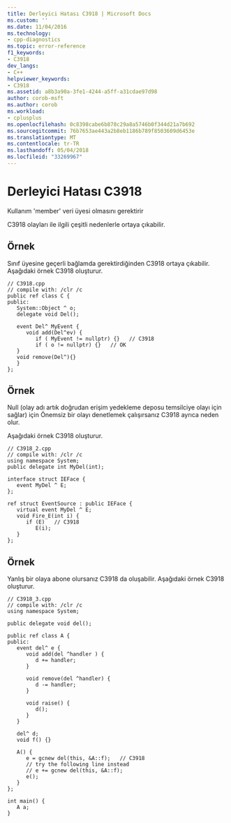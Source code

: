 ```yaml
---
title: Derleyici Hatası C3918 | Microsoft Docs
ms.custom: ''
ms.date: 11/04/2016
ms.technology:
- cpp-diagnostics
ms.topic: error-reference
f1_keywords:
- C3918
dev_langs:
- C++
helpviewer_keywords:
- C3918
ms.assetid: a8b3a90a-3fe1-4244-a5ff-a31cdae97d98
author: corob-msft
ms.author: corob
ms.workload:
- cplusplus
ms.openlocfilehash: 0c8398cabe6b878c29a8a5746b0f344d21a7b692
ms.sourcegitcommit: 76b7653ae443a2b8eb1186b789f8503609d6453e
ms.translationtype: MT
ms.contentlocale: tr-TR
ms.lasthandoff: 05/04/2018
ms.locfileid: "33269967"
---
```

# <a name="compiler-error-c3918"></a>Derleyici Hatası C3918
Kullanım 'member' veri üyesi olmasını gerektirir  
  
 C3918 olayları ile ilgili çeşitli nedenlerle ortaya çıkabilir.  
  
## <a name="example"></a>Örnek  
 Sınıf üyesine geçerli bağlamda gerektirdiğinden C3918 ortaya çıkabilir. Aşağıdaki örnek C3918 oluşturur.  
  
```  
// C3918.cpp  
// compile with: /clr /c  
public ref class C {  
public:  
   System::Object ^ o;  
   delegate void Del();  
  
   event Del^ MyEvent {  
      void add(Del^ev) {  
         if ( MyEvent != nullptr) {}   // C3918  
         if ( o != nullptr) {}   // OK  
   }  
   void remove(Del^){}  
   }  
};  
```  
  
## <a name="example"></a>Örnek  
 Null (olay adı artık doğrudan erişim yedekleme deposu temsilciye olayı için sağlar) için Önemsiz bir olayı denetlemek çalışırsanız C3918 ayrıca neden olur.  
  
 Aşağıdaki örnek C3918 oluşturur.  
  
```  
// C3918_2.cpp  
// compile with: /clr /c  
using namespace System;  
public delegate int MyDel(int);  
  
interface struct IEFace {  
   event MyDel ^ E;  
};  
  
ref struct EventSource : public IEFace {  
   virtual event MyDel ^ E;  
   void Fire_E(int i) {  
      if (E)   // C3918  
         E(i);  
   }  
};  
```  
  
## <a name="example"></a>Örnek  
 Yanlış bir olaya abone olursanız C3918 da oluşabilir. Aşağıdaki örnek C3918 oluşturur.  
  
```  
// C3918_3.cpp  
// compile with: /clr /c  
using namespace System;  
  
public delegate void del();  
  
public ref class A {  
public:  
   event del^ e {  
      void add(del ^handler ) {  
         d += handler;  
      }  
  
      void remove(del ^handler) {  
         d -= handler;  
      }  
  
      void raise() {   
         d();  
      }  
   }  
  
   del^ d;  
   void f() {}  
  
   A() {  
      e = gcnew del(this, &A::f);   // C3918  
      // try the following line instead  
      // e += gcnew del(this, &A::f);  
      e();  
   }  
};  
  
int main() {  
   A a;  
}  
```